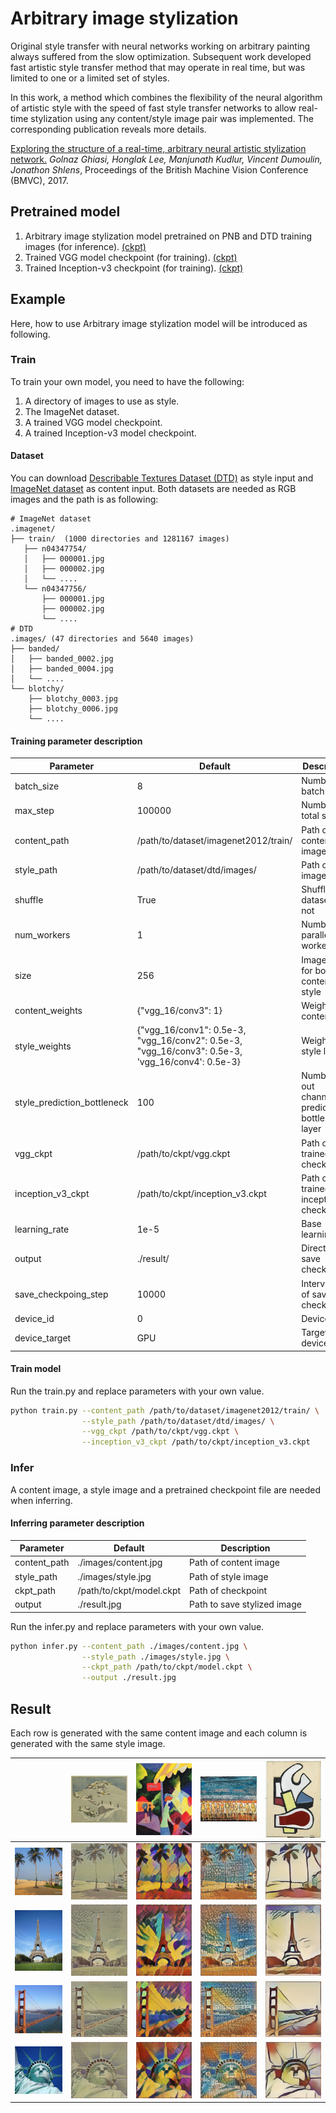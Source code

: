 # Arbitrary image stylization

Original style transfer with neural networks working on arbitrary painting always suffered from the slow optimization. Subsequent work developed fast artistic style transfer method that may operate in real time, but was limited to one or a limited set of styles.

In this work, a method which combines the flexibility of the neural algorithm of artistic style with the speed of fast style transfer networks to allow real-time stylization using any content/style image pair was implemented. The corresponding publication reveals more details.

[Exploring the structure of a real-time, arbitrary neural artistic stylization network.](https://arxiv.org/pdf/1705.06830.pdf) *Golnaz Ghiasi, Honglak Lee, Manjunath Kudlur, Vincent Dumoulin, Jonathon Shlens*, Proceedings of the British Machine Vision Conference (BMVC), 2017.

## Pretrained model

1. Arbitrary image stylization model pretrained on PNB and DTD training images (for inference). [(ckpt)](https://download.mindspore.cn/vision/arbitrary_image_stylization/ais.ckpt)
2. Trained VGG model checkpoint (for training). [(ckpt)](https://download.mindspore.cn/vision/arbitrary_image_stylization/vgg.ckpt)
3. Trained Inception-v3 checkpoint (for training). [(ckpt)](https://download.mindspore.cn/vision/arbitrary_image_stylization/inception_v3.ckpt)

## Example

Here, how to use Arbitrary image stylization model will be introduced as following.

### Train

To train your own model, you need to have the following:

1. A directory of images to use as style.
2. The ImageNet dataset.
3. A trained VGG model checkpoint.
4. A trained Inception-v3 model checkpoint.

#### Dataset

You can download [Describable Textures Dataset (DTD)](https://www.robots.ox.ac.uk/~vgg/data/dtd/) as style input and [ImageNet dataset](https://image-net.org/download-images.php) as content input. Both datasets are needed as  RGB images and the path is as following:

```text
# ImageNet dataset
.imagenet/
├── train/  (1000 directories and 1281167 images)
   ├── n04347754/
   │   ├── 000001.jpg
   │   ├── 000002.jpg
   │   └── ....
   └── n04347756/
       ├── 000001.jpg
       ├── 000002.jpg
       └── ....
# DTD
.images/ (47 directories and 5640 images)
├── banded/
│   ├── banded_0002.jpg
│   ├── banded_0004.jpg
│   └── ....
└── blotchy/
    ├── blotchy_0003.jpg
    ├── blotchy_0006.jpg
    └── ....
```

#### Training parameter description

| Parameter                   | Default                                                      | Description                                           |
| --------------------------- | ------------------------------------------------------------ | ----------------------------------------------------- |
| batch_size                  | 8                                                            | Number of batch size                                  |
| max_step                    | 100000                                                       | Number of total steps                                 |
| content_path                | /path/to/dataset/imagenet2012/train/                         | Path of content images                                |
| style_path                  | /path/to/dataset/dtd/images/                                 | Path of style images                                  |
| shuffle                     | True                                                         | Shuffle dataset or not                                |
| num_workers                 | 1                                                            | Number of parallel workers                            |
| size                        | 256                                                          | Image size for both content and style                 |
| content_weights             | {"vgg_16/conv3": 1}                                          | Weights for content loss                              |
| style_weights               | {"vgg_16/conv1": 0.5e-3, "vgg_16/conv2": 0.5e-3,<br/>  "vgg_16/conv3": 0.5e-3, 'vgg_16/conv4': 0.5e-3} | Weights for style loss                                |
| style_prediction_bottleneck | 100                                                          | Number of out channels in prediction bottleneck layer |
| vgg_ckpt                    | /path/to/ckpt/vgg.ckpt                                       | Path of trained vgg checkpoint                        |
| inception_v3_ckpt           | /path/to/ckpt/inception_v3.ckpt                              | Path of trained inception_v3 checkpoint               |
| learning_rate               | 1e-5                                                         | Base learning rate                                    |
| output                      | ./result/                                                    | Directory to save checkpoint                          |
| save_checkpoing_step        | 10000                                                        | Interval step of saving checkpoint                    |
| device_id                   | 0                                                            | Device ID                                             |
| device_target               | GPU                                                          | Target device type                                    |

#### Train model

Run the train.py and replace parameters with your own value.

```bash
python train.py --content_path /path/to/dataset/imagenet2012/train/ \
                --style_path /path/to/dataset/dtd/images/ \
                --vgg_ckpt /path/to/ckpt/vgg.ckpt \
                --inception_v3_ckpt /path/to/ckpt/inception_v3.ckpt
```

### Infer

A content image, a style image and a pretrained checkpoint file are needed when inferring.

#### Inferring parameter description

| Parameter    | Default                  | Description                 |
| ------------ | ------------------------ | --------------------------- |
| content_path | ./images/content.jpg     | Path of content image       |
| style_path   | ./images/style.jpg       | Path of style image         |
| ckpt_path    | /path/to/ckpt/model.ckpt | Path of checkpoint          |
| output       | ./result.jpg             | Path to save stylized image |

Run the infer.py and replace parameters with your own value.

```bash
python infer.py --content_path ./images/content.jpg \
                --style_path ./images/style.jpg \
                --ckpt_path /path/to/ckpt/model.ckpt \
                --output ./result.jpg
```

## Result

Each row is generated with the same content image and each column is generated with the same style image.

|                                                              | ![](./images/style/17817.jpg)                                | ![](./images/style/38994.jpg)                                | ![45310](./images/style/45310.jpg)                           | ![51567](./images/style/51567.jpg)                           |
| ------------------------------------------------------------ | ------------------------------------------------------------ | ------------------------------------------------------------ | ------------------------------------------------------------ | ------------------------------------------------------------ |
| ![colva_beach_sq](./images/content/colva_beach_sq.jpg)       | ![17817_colva_beach_sq](./images/stylized/17817_colva_beach_sq.jpg) | ![38994_colva_beach_sq](./images/stylized/38994_colva_beach_sq.jpg) | ![45310_colva_beach_sq](./images/stylized/45310_colva_beach_sq.jpg) | ![51567_colva_beach_sq](./images/stylized/51567_colva_beach_sq.jpg) |
| ![eiffel_tower](./images/content/eiffel_tower.jpg)           | ![17817_eiffel_tower](./images/stylized/17817_eiffel_tower.jpg) | ![38994_eiffel_tower](./images/stylized/38994_eiffel_tower.jpg) | ![45310_eiffel_tower](./images/stylized/45310_eiffel_tower.jpg) | ![51567_eiffel_tower](./images/stylized/51567_eiffel_tower.jpg) |
| ![golden_gate_sq](./images/content/golden_gate_sq.jpg)       | ![17817_golden_gate_sq](./images/stylized/17817_golden_gate_sq.jpg) | ![38994_golden_gate_sq](./images/stylized/38994_golden_gate_sq.jpg) | ![45310_golden_gate_sq](./images/stylized/45310_golden_gate_sq.jpg) | ![51567_golden_gate_sq](./images/stylized/51567_golden_gate_sq.jpg) |
| ![statue_of_liberty_sq](./images/content/statue_of_liberty_sq.jpg) | ![17817_statue_of_liberty_sq](./images/stylized/17817_statue_of_liberty_sq.jpg) | ![38994_statue_of_liberty_sq](./images/stylized/38994_statue_of_liberty_sq.jpg) | ![45310_statue_of_liberty_sq](./images/stylized/45310_statue_of_liberty_sq.jpg) | ![51567_statue_of_liberty_sq](./images/stylized/51567_statue_of_liberty_sq.jpg) |


